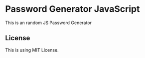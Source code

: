 # Password Generator JavaScript
This is an random JS Password Generator 

## License
This is using MIT License.
